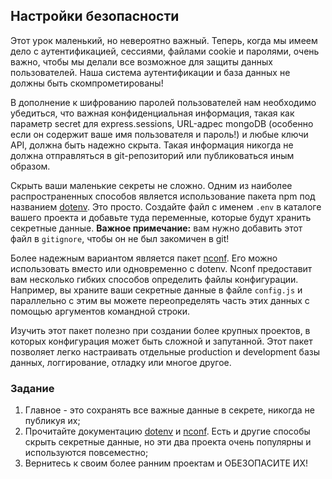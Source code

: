 ## Настройки безопасности

Этот урок маленький, но невероятно важный. Теперь, когда мы имеем дело с аутентификацией, сессиями, файлами cookie и паролями, очень важно, чтобы мы делали все возможное для защиты данных пользователей. Наша система аутентификации и база данных не должны быть скомпрометированы!

В дополнение к шифрованию паролей пользователей нам необходимо убедиться, что важная конфиденциальная информация, такая как параметр secret для express.sessions, URL-адрес mongoDB (особенно если он содержит ваше имя пользователя и пароль!) и любые ключи API, должна быть надежно скрыта. Такая информация никогда не должна отправляться в git-репозиторий или публиковаться иным образом.

Скрыть ваши маленькие секреты не сложно. Одним из наиболее распространенных способов является использование пакета npm под названием [dotenv](https://github.com/motdotla/dotenv#readme). Это просто. Создайте файл с именем `.env` в каталоге вашего проекта и добавьте туда переменные, которые будут хранить секретные данные. **Важное примечание:** вам нужно добавить этот файл в `gitignore`, чтобы он не был закомичен в git!

Более надежным вариантом является пакет [nconf](https://github.com/indexzero/nconf). Его можно использовать вместо или одновременно с dotenv. Nconf предоставит вам несколько гибких способов определить файлы конфигурации. Например, вы храните ваши секретные данные в файле `config.js` и параллельно с этим вы можете переопределять часть этих данных с помощью аргументов командной строки.

Изучить этот пакет полезно при создании более крупных проектов, в которых конфигурация может быть сложной и запутанной. Этот пакет позволяет легко настраивать отдельные production и development базы данных, логгирование, отладку или многое другое.

### Задание

1. Главное - это сохранять все важные данные в секрете, никогда не публикуя их;
2. Прочитайте документацию [dotenv](https://github.com/motdotla/dotenv#readme) и [nconf](https://github.com/indexzero/nconf). Есть и другие способы скрыть секретные данные, но эти два проекта очень популярны и используются повсеместно;
3. Вернитесь к своим более ранним проектам и ОБЕЗОПАСИТЕ ИХ!
